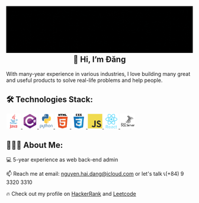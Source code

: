 <h2 align="center">
    <img src="./banner.gif">
    <br> 
    👋 Hi, I’m Đăng
    <br>
</h2> 
<p>
 With many-year experience in various industries, I love building many great and useful products to solve real-life problems and help people.
</p>

<h2 align="left">🛠️ Technologies Stack:</h2>
<p align="left">
    <a href="#" target="_blank">
        <img src="https://raw.githubusercontent.com/devicons/devicon/master/icons/java/java-original-wordmark.svg" alt="java" width="40" height="40"/>
    </a>
    <a href="#" target="_blank">
        <img src="https://raw.githubusercontent.com/devicons/devicon/master/icons/csharp/csharp-original.svg" alt="csharp" width="40" height="40"/>
    </a>
    <a href="#" target="_blank">
        <img src="https://raw.githubusercontent.com/devicons/devicon/master/icons/python/python-original-wordmark.svg" alt="python" width="40" height="40"/>
    </a>
    <a href="#" target="_blank"> 
        <img src="https://raw.githubusercontent.com/devicons/devicon/master/icons/html5/html5-original-wordmark.svg" alt="html5" width="40" height="40"/>
    </a>
    <a href="#" target="_blank">
        <img src="https://raw.githubusercontent.com/devicons/devicon/master/icons/css3/css3-original-wordmark.svg" alt="css3" width="40" height="40"/>
    </a>
    <a href="#" target="_blank">
        <img src="https://raw.githubusercontent.com/devicons/devicon/master/icons/javascript/javascript-original.svg" alt="javascript" width="40" height="40"/>
    </a>
    <a href="#" target="_blank">
        <img src="https://raw.githubusercontent.com/devicons/devicon/master/icons/react/react-original-wordmark.svg" alt="react" width="40" height="40"/>
    </a>
    <a href="#" target="_blank" style="pointer-events: none;">
        <img src="https://github.com/devicons/devicon/blob/master/icons/microsoftsqlserver/microsoftsqlserver-plain-wordmark.svg" alt="sql" width="40" height="40"/>
    </a>
</p>

<h2 align="left">👨🏻‍💻 About Me:</h2>

:computer: 5-year experience as web back-end admin

:mailbox: Reach me at email: nguyen.hai.dang@icloud.com or let's talk :telephone_receiver:(+84) 9 3320 3310

:fire: Check out my profile on [HackerRank](https://www.hackerrank.com/nguyen_hai_dang) and [Leetcode](https://leetcode.com/derekn/)
